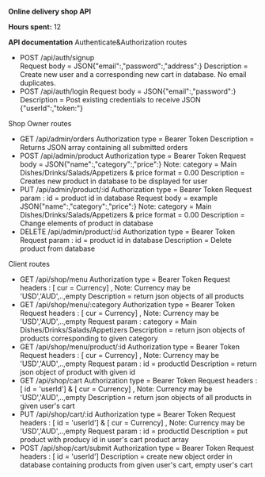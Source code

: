 **Online delivery shop API**

**Hours spent:** 12

**API documentation**
Authenticate&Authorization routes

* POST /api/auth/signup   
Request body = JSON{"email":,"password":,"address":}
Description = Create new user and a corresponding new cart in database. No email duplicates.
* POST /api/auth/login
Request body = JSON{"email":,"password":}
Description = Post existing credentials to receive JSON {"userId":,"token:"} 

Shop Owner routes

* GET /api/admin/orders
Authorization type = Bearer Token
Description = Returns JSON array containing all submitted orders
* POST /api/admin/product
Authorization type = Bearer Token
Request body = JSON{"name":,"category":,"price":} Note: category = Main Dishes/Drinks/Salads/Appetizers & price format = 0.00
Description = Creates new product in database to be displayed for user
* PUT /api/admin/product/:id
Authorization type = Bearer Token
Request param : id = product id in database
Request body = example JSON{"name":,"category":,"price":} Note: category = Main Dishes/Drinks/Salads/Appetizers & price format = 0.00
Description = Change elements of product in database
* DELETE /api/admin/product/:id
Authorization type = Bearer Token
Request param : id = product id in database
Description = Delete product from database

Client routes

* GET /api/shop/menu
Authorization type = Bearer Token
Request headers : [ cur = Currency] , Note: Currency may be 'USD','AUD',..,empty
Description = return json objects of all products
* GET /api/shop/menu/:category
Authorization type = Bearer Token
Request headers : [ cur = Currency] , Note: Currency may be 'USD','AUD',..,empty
Request param : category = Main Dishes/Drinks/Salads/Appetizers
Description = return json objects of products corresponding to given category
* GET /api/shop/menu/product/:id
Authorization type = Bearer Token
Request headers : [ cur = Currency] , Note: Currency may be 'USD','AUD',..,empty
Request param : id = productId
Description = return json object of product with given id
* GET /api/shop/cart
Authorization type = Bearer Token
Request headers : [ id = 'userId'] & [ cur = Currency] , Note: Currency may be 'USD','AUD',..,empty
Description = return json objects of all products in given user's cart 
* PUT /api/shop/cart/:id
Authorization type = Bearer Token
Request headers : [ id = 'userId'] & [ cur = Currency] , Note: Currency may be 'USD','AUD',..,empty
Request param : id = productId
Description = put product with producy id in user's cart product array
* POST /api/shop/cart/submit
Authorization type = Bearer Token
Request headers : [ id = 'userId']
Description = create new object order in database containing products from given user's cart, empty user's cart 


